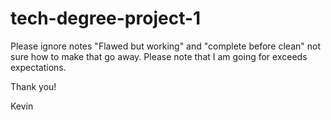 # tech-degree-project-1
Please ignore notes "Flawed but working" and "complete before clean" not sure how to make that go away.
Please note that I am going for exceeds expectations.

Thank you!

Kevin
